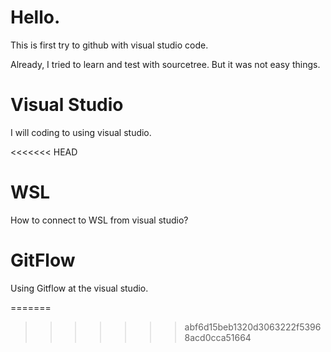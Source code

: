 # Hello.

This is first try to github with visual studio code. 

Already, I tried to learn and test with sourcetree. 
But it was not easy things.

# Visual Studio 
I will coding to using visual studio. 

<<<<<<< HEAD
# WSL  
How to connect to WSL from visual studio? 

# GitFlow  
Using Gitflow at the visual studio. 

  
=======

>>>>>>> abf6d15beb1320d3063222f53968acd0cca51664
